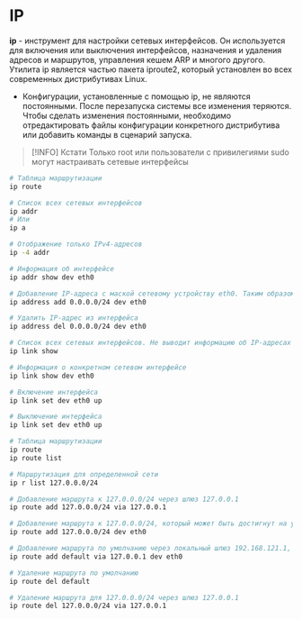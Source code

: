 # IP

**ip** - инструмент для настройки сетевых интерфейсов. Он используется для включения или выключения интерфейсов, назначения и удаления адресов и маршрутов, управления кешем ARP и многого другого. Утилита ip является частью пакета iproute2, который установлен во всех современных дистрибутивах Linux.

- Конфигурации, установленные с помощью ip, не являются постоянными. После перезапуска системы все изменения теряются. Чтобы сделать изменения постоянными, необходимо отредактировать файлы конфигурации конкретного дистрибутива или добавить команды в сценарий запуска.

> [!INFO] Кстати
> Только root или пользователи с привилегиями sudo могут настраивать сетевые интерфейсы

```bash
# Таблица маршрутизации
ip route

# Список всех сетевых интерфейсов
ip addr
# Или
ip a

# Отображение только IPv4-адресов
ip -4 addr

# Информация об интерфейсе
ip addr show dev eth0

# Добавление IP-адреса с маской сетевому устройству eth0. Таким образом можно назначать несколько IP-адресов одному интерфейсу
ip address add 0.0.0.0/24 dev eth0

# Удалить IP-адрес из интерфейса
ip address del 0.0.0.0/24 dev eth0

# Список всех сетевых интерфейсов. Не выводит информацию об IP-адресах
ip link show

# Информация о конкретном сетевом интерфейсе
ip link show dev eth0

# Включение интерфейса
ip link set dev eth0 up

# Выключение интерфейса
ip link set dev eth0 up

# Таблица маршрутизации
ip route
ip route list

# Маршрутизация для определенной сети
ip r list 127.0.0.0/24

# Добавление маршрута к 127.0.0.0/24 через шлюз 127.0.0.1
ip route add 127.0.0.0/24 via 127.0.0.1

# Добавление маршрута к 127.0.0.0/24, который может быть достигнут на устройстве eth0
ip route add 127.0.0.0/24 dev eth0

# Добавление маршрута по умолчанию через локальный шлюз 192.168.121.1, который может быть достигнут на устройстве eth0
ip route add default via 127.0.0.1 dev eth0

# Удаление маршрута по умолчанию
ip route del default

# Удаление маршрута для 127.0.0.0/24 через шлюз 127.0.0.1
ip route del 127.0.0.0/24 via 127.0.0.1
```
